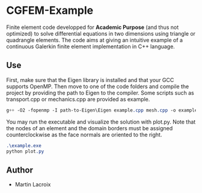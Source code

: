 # CGFEM-Example

Finite element code developped for **Academic Purpose** (and thus not optimized) to solve differential equations in two dimensions using triangle or quadrangle elements. The code aims at giving an intuitive example of a continuous Galerkin finite element implementation in C++ language.

## Use

First, make sure that the Eigen library is installed and that your GCC supports OpenMP. Then move to one of the code folders and compile the project by providing the path to Eigen to the compiler. Some scripts such as transport.cpp or mechanics.cpp are provided as example.
```css
g++ -O2 -fopenmp -I path-to-Eigen\Eigen example.cpp mesh.cpp -o example.exe
```
You may run the executable and visualize the solution with plot.py. Note that the nodes of an element and the domain borders must be assigned counterclockwise as the face normals are oriented to the right.
```css
.\example.exe
python plot.py
```

## Author

* Martin Lacroix
